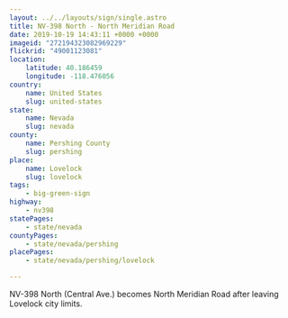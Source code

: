 ```yaml
---
layout: ../../layouts/sign/single.astro
title: NV-398 North - North Meridian Road
date: 2019-10-19 14:43:11 +0000 +0000
imageid: "272194323082969229"
flickrid: "49001123081"
location:
    latitude: 40.186459
    longitude: -118.476056
country:
    name: United States
    slug: united-states
state:
    name: Nevada
    slug: nevada
county:
    name: Pershing County
    slug: pershing
place:
    name: Lovelock
    slug: lovelock
tags:
    - big-green-sign
highway:
    - nv398
statePages:
    - state/nevada
countyPages:
    - state/nevada/pershing
placePages:
    - state/nevada/pershing/lovelock

---
```

NV-398 North (Central Ave.) becomes North Meridian Road after leaving Lovelock city limits.